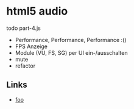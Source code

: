 # html5 audio

todo part-4.js

* Performance, Performance, Performance :()
* FPS Anzeige
* Module (VU, FS, SG) per UI ein-/ausschalten
* mute
* refactor

## Links
* [foo](http://html5audio.test.lederich.de)
